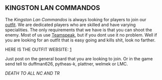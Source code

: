 ## KINGSTON LAN COMMANDOS

The _Kingston Lan Commandos_ is always looking for players to join our
[outfit](Outfit.md). We are dedicated players who are skilled
and have varying specialities. The only requirements that we have is
that you can shoot the enemy. Most of us use
[Teamspeak](TeamSpeak.md), but if you dont use it no problem.
Well if you are looking for an outfit that is easy going and kills shit,
look no farther.

HERE IS THE OUTFIT WEBSITE: [1](http://www.kingstonlancommandos.org)

Just post on the general board that you are looking to join. Or in the
game send tell to duffman626, pytheas-k, plattner, welmek or LMC.

_DEATH TO ALL NC AND TR_
